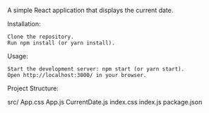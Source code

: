 A simple React application that displays the current date.

Installation:

    Clone the repository.
    Run npm install (or yarn install).

Usage:

    Start the development server: npm start (or yarn start).
    Open http://localhost:3000/ in your browser.

Project Structure:

src/
  App.css
  App.js
  CurrentDate.js
  index.css
  index.js
package.json
